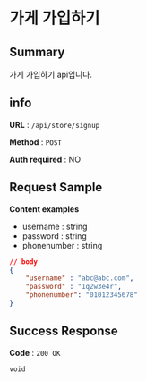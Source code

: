 # 가게 가입하기

## Summary

가게 가입하기 api입니다.

## info

**URL** : `/api/store/signup`

**Method** : `POST`

**Auth required** : NO

## Request Sample

**Content examples**

* username : string
* password : string
* phonenumber : string

```json
// body
{
    "username" : "abc@abc.com",
    "password" : "1q2w3e4r",
    "phonenumber": "01012345678"
}
```
## Success Response

**Code** : `200 OK`
```
void
```
